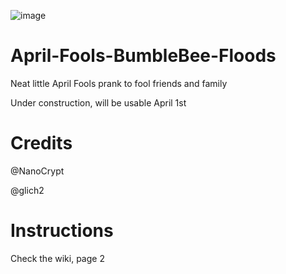 ![image](https://user-images.githubusercontent.com/102105216/159921606-1cad472f-9382-47e7-a20c-7b55fdab12a4.png)


# April-Fools-BumbleBee-Floods
Neat little April Fools prank to fool friends and family

Under construction, will be usable April 1st

# Credits
@NanoCrypt

@glich2

# Instructions

Check the wiki, page 2
